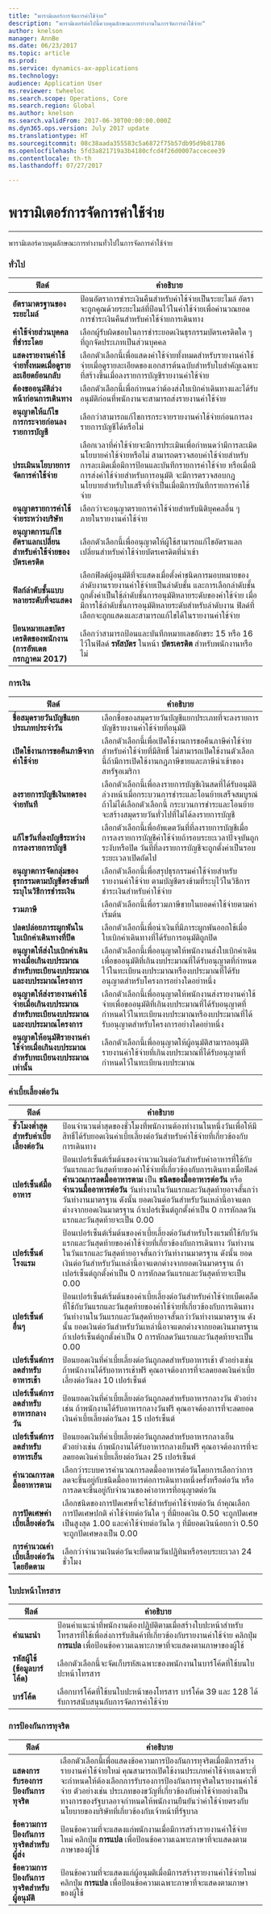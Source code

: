 ```yaml
---
title: "พารามิเตอร์การจัดการค่าใช้จ่าย"
description: "พารามิเตอร์ต่อไปนี้ควบคุมลักษณะการทำงานในการจัดการค่าใช้จ่าย"
author: knelson
manager: AnnBe
ms.date: 06/23/2017
ms.topic: article
ms.prod: 
ms.service: dynamics-ax-applications
ms.technology: 
audience: Application User
ms.reviewer: twheeloc
ms.search.scope: Operations, Core
ms.search.region: Global
ms.author: knelson
ms.search.validFrom: 2017-06-30T00:00:00.000Z
ms.dyn365.ops.version: July 2017 update
ms.translationtype: HT
ms.sourcegitcommit: 08c38aada355583c5a6872f75b57db95d9b81786
ms.openlocfilehash: 5fd3a821719a3b4180cfcd4f26d0007accecee39
ms.contentlocale: th-th
ms.lasthandoff: 07/27/2017

---
```


# <a name="expense-management-parameters"></a>พารามิเตอร์การจัดการค่าใช้จ่าย
-----------------------------

พารามิเตอร์ควบคุมลักษณะการทำงานทั่วไปในการจัดการค่าใช้จ่าย

### <a name="general"></a>ทั่วไป

| **ฟิลด์**                                                | **คำอธิบาย**                                                 |
|----------------------------------------------------------|---------------------------------------------------------------------|
| **อัตรามาตรฐานของระยะไมล์**                             | ป้อนอัตราการชำระเงินคืนสำหรับค่าใช้จ่ายเป็นระยะไมล์ อัตราจะถูกคูณด้วยระยะไมล์ที่ป้อนไว้ในค่าใช้จ่ายเพื่อคำนวณยอดการชำระเงินคืนสำหรับค่าใช้จ่ายการเดินทาง                       |
|**ค่าใช้จ่ายส่วนบุคคลที่ชำระโดย**                             | เลือกผู้รับผิดชอบในการชำระยอดเงินธุรกรรมบัตรเครดิตใด ๆ ที่ถูกจัดประเภทเป็นส่วนบุคคล                                                                                                     |
|**แสดงรายงานค่าใช้จ่ายทั้งหมดเมื่อดูรายละเอียดย้อนกลับ**               | เลือกตัวเลือกนี้เพื่อแสดงค่าใช้จ่ายทั้งหมดสำหรับรายงานค่าใช้จ่ายเมื่อดูรายละเอียดของเอกสารต้นฉบับสำหรับใบสำคัญเฉพาะที่สร้างขึ้นเมื่อลงรายการบัญชีรายงานค่าใช้จ่าย              |
|**ต้องขออนุมัติล่วงหน้าก่อนการเดินทาง**                 | เลือกตัวเลือกนี้เพื่อกำหนดว่าต้องส่งใบเบิกค่าเดินทางและได้รับอนุมัติก่อนที่พนักงานจะสามารถส่งรายงานค่าใช้จ่าย                                                                    |
|**อนุญาตให้แก้ไขการกระจายก่อนลงรายการบัญชี**            | เลือกว่าสามารถแก้ไขการกระจายรายงานค่าใช้จ่ายก่อนการลงรายการบัญชีได้หรือไม่                                                                                                                 |
|**ประเมินนโยบายการจัดการค่าใช้จ่าย**                     | เลือกเวลาที่ค่าใช้จ่ายจะมีการประเมินเพื่อกำหนดว่ามีการละเมิดนโยบายค่าใช้จ่ายหรือไม่ สามารถตรวจสอบค่าใช้จ่ายสำหรับการละเมิดเมื่อมีการป้อนและบันทึกรายการค่าใช้จ่าย หรือเมื่อมีการส่งค่าใช้จ่ายสำหรับการอนุมัติ จะมีการตรวจสอบกฎนโยบายสำหรับใบเสร็จที่จำเป็นเมื่อมีการบันทึกรายการค่าใช้จ่าย                   |
|**อนุญาตรายการค่าใช้จ่ายระหว่างบริษัท**                         | เลือกว่าจะอนุญาตรายการค่าใช้จ่ายสำหรับนิติบุคคลอื่น ๆ ภายในรายงานค่าใช้จ่าย                                                                                                          |
|**อนุญาตการแก้ไขอัตราแลกเปลี่ยนสำหรับค่าใช้จ่ายของบัตรเครดิต** | เลือกตัวเลือกนี้เพื่ออนุญาตให้ผู้ใช้สามารถแก้ไขอัตราแลกเปลี่ยนสำหรับค่าใช้จ่ายบัตรเครดิตที่นำเข้า                                                                        |
|**ฟิลก์ลำดับชั้นแบบหลายระดับที่จะแสดง**                  | เลือกฟิลด์ผู้อนุมัติที่จะแสดงเมื่อตั้งค่าชนิดการมอบหมายของลำดับงานรายงานค่าใช้จ่ายเป็นลำดับชั้น และการเลือกลำดับชั้นถูกตั้งค่าเป็นใช้ลำดับชั้นการอนุมัติหลายระดับของค่าใช้จ่าย เมื่อมีการใช้ลำดับชั้นการอนุมัติหลายระดับสำหรับลำดับงาน ฟิลด์ที่เลือกจะถูกแสดงและสามารถแก้ไขได้ในรายงานค่าใช้จ่าย |
|**ป้อนหมายเลขบัตรเครดิตของพนักงาน (การอัพเดตกรกฎาคม 2017)**     | เลือกว่าสามารถป้อนและบันทึกหมายเลขอักขระ 15 หรือ 16 ไว้ในฟิลด์ **รหัสบัตร** ในหน้า **บัตรเครดิต** สำหรับพนักงานหรือไม่                                                                          |

### <a name="financial"></a>การเงิน

| **ฟิลด์**                                                            | **คำอธิบาย**     |
|----------------------------------------------------------------------|------------------------------------|
|**ชื่อสมุดรายวันบัญชีแยกประเภทประจำวัน**                                         | เลือกชื่อของสมุดรายวันบัญชีแยกประเภทที่จะลงรายการบัญชีรายงานค่าใช้จ่ายที่อนุมัติ            |
|**เปิดใช้งานการขอคืนภาษีจากค่าใช้จ่าย**                                  | เลือกตัวเลือกนี้เพื่อเปิดใช้งานการขอคืนภาษีค่าใช้จ่ายสำหรับค่าใช้จ่ายที่มีสิทธิ์ ไม่สามารถเปิดใช้งานตัวเลือกนี้ถ้ามีการเปิดใช้งานกฎภาษีขายและภาษีนำเข้าของสหรัฐอเมริกา      |
|**ลงรายการบัญชีเงินทดรองจ่ายทันที**                                     | เลือกตัวเลือกนี้เพื่อลงรายการบัญชีเงินสดที่ได้รับอนุมัติล่วงหน้าเมื่อกระบวนการชำระและโอนย้ายเสร็จสมบูรณ์ ถ้าไม่ได้เลือกตัวเลือกนี้ กระบวนการชำระและโอนย้ายจะสร้างสมุดรายวันทั่วไปที่ไม่ได้ลงรายการบัญชี |
|**แก้ไขวันที่ลงบัญชีระหว่างการลงรายการบัญชี**                             | เลือกตัวเลือกนี้เพื่ออัพเดตวันที่ที่ลงรายการบัญชีเมื่อ การลงรายการบัญชีค่าใช้จ่ายถ้ารอบระยะเวลาปัจจุบันถูกระงับหรือปิด วันที่ที่ลงรายการบัญชีจะถูกตั้งค่าเป็นรอบระยะเวลาเปิดถัดไป   |
|**อนุญาตการจัดกลุ่มของธุรกรรมตามบัญชีตรงข้ามที่ระบุในวิธีการชำระเงิน**      | เลือกตัวเลือกนี้เพื่อสรุปธุรกรรมค่าใช้จ่ายสำหรับรายงานค่าใช้จ่าย ตามบัญชีตรงข้ามที่ระบุไว้ในวิธีการชำระเงินสำหรับค่าใช้จ่าย   
|**รวมภาษี**                                                   | เลือกตัวเลือกนี้เพื่อรวมภาษีขายในยอดค่าใช้จ่ายตามค่าเริ่มต้น             |
|**ปลดปล่อยภาระผูกพันในใบเบิกค่าเดินทางที่ปิด**            | เลือกตัวเลือกนี้เพื่อนำเงินที่มีภาระผูกพันออกใช้เมื่อใบเบิกค่าเดินทางที่ได้รับการอนุมัติถูกปิด                                                                                   |
|**อนุญาตให้ส่งใบเบิกค่าเดินทางเมื่อเกินงบประมาณสำหรับทะเบียนงบประมาณและงบประมาณโครงการ** | เลือกตัวเลือกนี้เพื่ออนุญาตให้พนักงานส่งใบเบิกค่าเดินเพื่อขออนุมัติที่เกินงบประมาณที่ได้รับอนุญาตที่กำหนดไว้ในทะเบียนงบประมาณหรืองบประมาณที่ได้รับอนุญาตสำหรับโครงการอย่างใดอย่าหนึ่ง            |
|**อนุญาตให้ส่งรายงานค่าใช้จ่ายเมื่อเกินงบประมาณสำหรับทะเบียนงบประมาณและงบประมาณโครงการ**    | เลือกตัวเลือกนี้เพื่ออนุญาตให้พนักงานส่งรายงานค่าใช้จ่ายเพื่อขออนุมัติที่เกินงบประมาณที่ได้รับอนุญาตที่กำหนดไว้ในทะเบียนงบประมาณหรืองบประมาณที่ได้รับอนุญาตสำหรับโครงการอย่างใดอย่าหนึ่ง                |
|**อนุญาตให้อนุมัติรายงานค่าใช้จ่ายเมื่อเกินงบประมาณสำหรับทะเบียนงบประมาณเท่านั้น**                | เลือกตัวเลือกนี้เพื่ออนุญาตให้ผู้อนุมัติสามารถอนุมัติรายงานค่าใช้จ่ายที่เกินงบประมาณที่ได้รับอนุญาตที่กำหนดไว้ในทะเบียนงบประมาณ                                                                       |

### <a name="per-diem"></a>ค่าเบี้ยเลี้ยงต่อวัน

| **ฟิลด์**                             | **คำอธิบาย**             |
|---------------------------------------|--------------------------------------------------------------------------------------|
|**ชั่วโมงต่ำสุดสำหรับค่าเบี้ยเลี้ยงต่อวัน**           | ป้อนจำนวนต่ำสุดของชั่วโมงที่พนักงานต้องทำงานในหนึ่งวันเพื่อให้มีสิทธิ์ได้รับยอดเงินค่าเบี้ยเลี้ยงต่อวันสำหรับค่าใช้จ่ายที่เกี่ยวข้องกับการเดินทาง                                                                                      |
|**เปอร์เซ็นต์มื้ออาหาร**                          | ป้อนเปอร์เซ็นต์เริ่มต้นของจำนวนเงินต่อวันสำหรับค่าอาหารที่ใช้กับวันแรกและวันสุดท้ายของค่าใช้จ่ายที่เกี่ยวข้องกับการเดินทางเมื่อฟิลด์ **คำนวณการลดมื้ออาหารตาม** เป็น **ชนิดของมื้ออาหารต่อวัน** หรือ **จำนวนมื้ออาหารต่อวัน** วันทำงานในวันแรกและวันสุดท้ายอาจสั้นกว่าวันทำงานมาตรฐาน ดังนั้น ยอดเงินต่อวันสำหรับวันเหล่านี้อาจแตกต่างจากยอดเงินมาตรฐาน ถ้าเปอร์เซ็นต์ถูกตั้งค่าเป็น 0 การหักลดวันแรกและวันสุดท้ายจะเป็น 0.00 |
|**เปอร์เซ็นต์โรงแรม**                        | ป้อนเปอร์เซ็นต์เริ่มต้นของค่าเบี้ยเลี้ยงต่อวันสำหรับโรงแรมที่ใช้กับวันแรกและวันสุดท้ายของค่าใช้จ่ายที่เกี่ยวข้องกับการเดินทาง วันทำงานในวันแรกและวันสุดท้ายอาจสั้นกว่าวันทำงานมาตรฐาน ดังนั้น ยอดเงินต่อวันสำหรับวันเหล่านี้อาจแตกต่างจากยอดเงินมาตรฐาน ถ้าเปอร์เซ็นต์ถูกตั้งค่าเป็น 0 การหักลดวันแรกและวันสุดท้ายจะเป็น 0.00                                              |
|**เปอร์เซ็นต์อื่นๆ**                        | ป้อนเปอร์เซ็นต์เริ่มต้นของค่าเบี้ยเลี้ยงต่อวันสำหรับค่าใช้จ่ายเบ็ดเตล็ดที่ใช้กับวันแรกและวันสุดท้ายของค่าใช้จ่ายที่เกี่ยวข้องกับการเดินทาง วันทำงานในวันแรกและวันสุดท้ายอาจสั้นกว่าวันทำงานมาตรฐาน ดังนั้น ยอดเงินต่อวันสำหรับวันเหล่านี้อาจแตกต่างจากยอดเงินมาตรฐาน ถ้าเปอร์เซ็นต์ถูกตั้งค่าเป็น 0 การหักลดวันแรกและวันสุดท้ายจะเป็น 0.00                                                                                                     |
|**เปอร์เซ็นต์การลดสำหรับอาหารเช้า** | ป้อนยอดเงินที่ค่าเบี้ยเลี้ยงต่อวันถูกลดสำหรับอาหารเช้า ตัวอย่างเช่น ถ้าพนักงานได้รับอาหารเช้าฟรี คุณอาจต้องการที่จะลดยอดเงินค่าเบี้ยเลี้ยงต่อวันลง 10 เปอร์เซ็นต์                               |
|**เปอร์เซ็นต์การลดสำหรับอาหารกลางวัน**    | ป้อนยอดเงินที่ค่าเบี้ยเลี้ยงต่อวันถูกลดสำหรับอาหารกลางวัน ตัวอย่างเช่น ถ้าพนักงานได้รับอาหารกลางวันฟรี คุณอาจต้องการที่จะลดยอดเงินค่าเบี้ยเลี้ยงต่อวันลง 15 เปอร์เซ็นต์                                       |
|**เปอร์เซ็นต์การลดสำหรับอาหารเย็น**   | ป้อนยอดเงินที่ค่าเบี้ยเลี้ยงต่อวันถูกลดสำหรับอาหารกลางเย็น ตัวอย่างเช่น ถ้าพนักงานได้รับอาหารกลางเย็นฟรี คุณอาจต้องการที่จะลดยอดเงินค่าเบี้ยเลี้ยงต่อวันลง 25 เปอร์เซ็นต์                                     |
|**คำนวณการลดมื้ออาหารตาม**         | เลือกว่าระบบควรคำนวณการลดมื้ออาหารต่อวันโดยการเลือกว่าการลดจะขึ้นอยู่กับชนิดมื้ออาหารต่อการเดินทางหนึ่งครั้งหรือต่อวัน หรือการลดจะขึ้นอยู่กับจำนวนของค่าอาหารที่อนุญาตต่อวัน|
|**การปัดเศษค่าเบี้ยเลี้ยงต่อวัน**                  | เลือกชนิดของการปัดเศษที่จะใช้สำหรับค่าใช้จ่ายต่อวัน ถ้าคุณเลือกการปัดเศษปกติ ค่าใช้จ่ายต่อวันใด ๆ ที่มียอดเงิน 0.50 จะถูกปัดเศษเป็นสูงสุด 1.00 และค่าใช้จ่ายต่อวันใด ๆ ที่มียอดเงินน้อยกว่า 0.50 จะถูกปัดเศษลงเป็น 0.00                                                                                              |
|**การคำนวณค่าเบี้ยเลี้ยงต่อวันโดยยึดตาม**         | เลือกว่าจำนวนเงินต่อวันจะยึดตามวันปฏิทินหรือรอบระยะเวลา 24 ชั่วโมง       |

### <a name="fax-cover-pages"></a>ใบปะหน้าโทรสาร

| **ฟิลด์**                      | **คำอธิบาย**            |
|--------------------------------|-----------------------------------------------------------------------------|
| **คำแนะนำ**                   | ป้อนคำแนะนำที่พนักงานต้องปฏิบัติตามเมื่อสร้างใบปะหน้าสำหรับโทรสารที่ใช้เพื่อส่งการรับสินค้าที่เกี่ยวข้องกับรายงานค่าใช้จ่าย  คลิกปุ่ม **การแปล** เพื่อป้อนข้อความเฉพาะภาษาที่จะแสดงตามภาษาของผู้ใช้ |
|**รหัสผู้ใช้ (ข้อมูลบาร์โค้ด)** | เลือกตัวเลือกนี้จะจัดเก็บรหัสเฉพาะของพนักงานในบาร์โค้ดที่ใช้บนใบปะหน้าโทรสาร                 |
|**บาร์โค้ด**                      | เลือกบาร์โค้ดที่ใช้บนใบปะหน้าของโทรสาร บาร์โค้ด 39 และ 128 ได้รับการสนับสนุนกับการจัดการค่าใช้จ่าย               |

### <a name="anti-corruption"></a>การป้องกันการทุจริต

| **ฟิลด์**                             | **คำอธิบาย**      |
|---------------------------------------|------------------------------------------------------------------------|
|**แสดงการรับรองการป้องกันการทุจริต**   | เลือกตัวเลือกนี้เพื่อแสดงข้อความการป้องกันการทุจริตเมื่อมีการสร้างรายงานค่าใช้จ่ายใหม่ คุณสามารถเปิดใช้งานประเภทค่าใช้จ่ายเฉพาะที่จะกำหนดให้ต้องเลือกการรับรองการป้องกันการทุจริตในรายงานค่าใช้จ่าย ตัวอย่างเช่น ประเภทของขวัญที่เกี่ยวข้องกับค่าใช้จ่ายอย่างเป็นทางการของรัฐบาลอาจกำหนดให้พนักงานยืนยันว่าค่าใช้จ่ายตรงกับนโยบายของบริษัทที่เกี่ยวข้องกับเจ้าหน้าที่รัฐบาล |
|**ข้อความการป้องกันการทุจริตสำหรับผู้ส่ง** | ป้อนข้อความที่จะแสดงแก่พนักงานเมื่อมีการสร้างรายงานค่าใช้จ่ายใหม่ คลิกปุ่ม **การแปล** เพื่อป้อนข้อความเฉพาะภาษาที่จะแสดงตามภาษาของผู้ใช้         |
|**ข้อความการป้องกันการทุจริตสำหรับผู้อนุมัติ**  | ป้อนข้อความที่จะแสดงแก่ผู้อนุมติเมื่อมีการสร้างรายงานค่าใช้จ่ายใหม่ คลิกปุ่ม **การแปล** เพื่อป้อนข้อความเฉพาะภาษาที่จะแสดงตามภาษาของผู้ใช้        |

